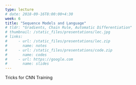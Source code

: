 ```yaml
---
type: lecture
# date: 2018-09-16T8:00:00+4:30
week: 6
title: "Sequence Models and Language"
# tldr: "Gradients, Chain Rule, Automatic Differentiation"
# thumbnail: /static_files/presentations/lec.jpg
# links: 
#     - url: /static_files/presentations/lec.zip
#       name: notes
#     - url: /static_files/presentations/code.zip
#       name: codes
#     - url: https://google.com
#       name: slides
---
```

Tricks for CNN Training
